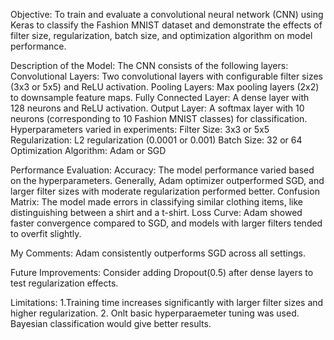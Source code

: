 Objective:
To train and evaluate a convolutional neural network (CNN) using Keras to classify the Fashion MNIST dataset and demonstrate the effects of filter size, regularization, batch size, and optimization algorithm on model performance.

Description of the Model:
The CNN consists of the following layers:
Convolutional Layers: Two convolutional layers with configurable filter sizes (3x3 or 5x5) and ReLU activation.
Pooling Layers: Max pooling layers (2x2) to downsample feature maps.
Fully Connected Layer: A dense layer with 128 neurons and ReLU activation.
Output Layer: A softmax layer with 10 neurons (corresponding to 10 Fashion MNIST classes) for classification.
Hyperparameters varied in experiments:
Filter Size: 3x3 or 5x5
Regularization: L2 regularization (0.0001 or 0.001)
Batch Size: 32 or 64
Optimization Algorithm: Adam or SGD


Performance Evaluation:
Accuracy: The model performance varied based on the hyperparameters. Generally, Adam optimizer outperformed SGD, and larger filter sizes with moderate regularization performed better.
Confusion Matrix: The model made errors in classifying similar clothing items, like distinguishing between a shirt and a t-shirt.
Loss Curve: Adam showed faster convergence compared to SGD, and models with larger filters tended to overfit slightly.

My Comments:
Adam consistently outperforms SGD across all settings.

Future Improvements:
Consider adding Dropout(0.5) after dense layers to test regularization effects.

Limitations:
1.Training time increases significantly with larger filter sizes and higher regularization.
2. Onlt basic hyperparaemeter tuning was used. Bayesian classification would give better results.
